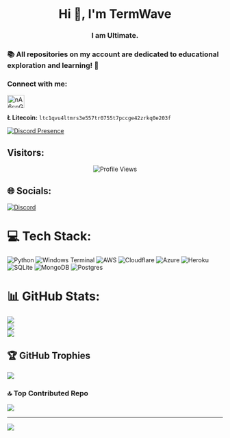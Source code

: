 <h1 align="center">Hi 👋, I'm TermWave</h1>
<h3 align="center">I am Ultimate.</h3>
<h3 align="left">📚 All repositories on my account are dedicated to educational exploration and learning! 🚀</h3>
<h3 align="left">Connect with me:</h3>
<p align="left">
<a href="https://discord.gg/tZQTSSyqVw" target="blank"><img align="center" src="https://raw.githubusercontent.com/rahuldkjain/github-profile-readme-generator/master/src/images/icons/Social/discord.svg" alt="nA6cpGmejn" height="30" width="40" /></a>
</p>

<p align="left">
  <strong>Ł Litecoin:</strong> <code>ltc1qvu4ltmrs3e557tr0755t7pccge42zrkq0e203f</code>
</p>

[![Discord Presence](https://lanyard.cnrad.dev/api/1188712861510422549)](https://discord.com/users/1188712861510422549)
## Visitors:
<p align="center">
  <img src="https://api.visitorbadge.io/api/VisitorHit?user=termwave&countColorcountColor&countColor=%23FF0000" alt="Profile Views">
</p>

## 🌐 Socials:
[![Discord](https://img.shields.io/badge/Discord-%237289DA.svg?logo=discord&logoColor=white)]([https://discord.gg/](https://discord.gg/tZQTSSyqVw)) 

# 💻 Tech Stack:
![Python](https://img.shields.io/badge/python-3670A0?style=plastic&logo=python&logoColor=ffdd54) ![Windows Terminal](https://img.shields.io/badge/Windows%20Terminal-%234D4D4D.svg?style=plastic&logo=windows-terminal&logoColor=white) ![AWS](https://img.shields.io/badge/AWS-%23FF9900.svg?style=plastic&logo=amazon-aws&logoColor=white) ![Cloudflare](https://img.shields.io/badge/Cloudflare-F38020?style=plastic&logo=Cloudflare&logoColor=white) ![Azure](https://img.shields.io/badge/azure-%230072C6.svg?style=plastic&logo=microsoftazure&logoColor=white) ![Heroku](https://img.shields.io/badge/heroku-%23430098.svg?style=plastic&logo=heroku&logoColor=white) ![SQLite](https://img.shields.io/badge/sqlite-%2307405e.svg?style=plastic&logo=sqlite&logoColor=white) ![MongoDB](https://img.shields.io/badge/MongoDB-%234ea94b.svg?style=plastic&logo=mongodb&logoColor=white) ![Postgres](https://img.shields.io/badge/postgres-%23316192.svg?style=plastic&logo=postgresql&logoColor=white)
# 📊 GitHub Stats:
![](https://github-readme-stats.vercel.app/api?username=termwave&theme=radical&hide_border=false&include_all_commits=false&count_private=false)<br/>
![](https://github-readme-streak-stats.herokuapp.com/?user=termwave&theme=radical&hide_border=false)<br/>
![](https://github-readme-stats.vercel.app/api/top-langs/?username=termwave&theme=radical&hide_border=false&include_all_commits=false&count_private=false&layout=compact)

## 🏆 GitHub Trophies
![](https://github-profile-trophy.vercel.app/?username=termwave&theme=radical&no-frame=false&no-bg=true&margin-w=4)

### 🔝 Top Contributed Repo
![](https://github-contributor-stats.vercel.app/api?username=termwave&limit=5&theme=dark&combine_all_yearly_contributions=true)

---
[![]([https://visitcount.itsvg.in/api?id=termwave&icon=0&color=0)](https://visitcount.itsvg.in](https://profile-counter.glitch.me/termwave/count.svg)https://profile-counter.glitch.me/termwave/count.svg)





